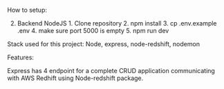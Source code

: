 
How to setup: 
 

   2. Backend NodeJS
	1. Clone repository
	2. npm install
	3. cp .env.example .env
	4. make sure port 5000 is empty
	5.  npm run dev 

Stack used for this project:
Node, express, node-redshift, nodemon


Features: 

Express has 4 endpoint for a complete CRUD application communicating with AWS Redhift using 
Node-redshift package.

